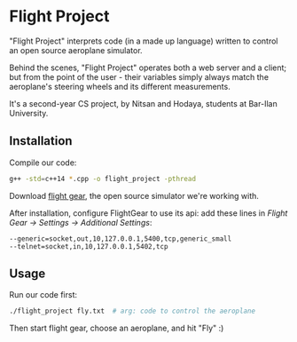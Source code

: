 # Flight Project


"Flight Project" interprets code (in a made up language) written to control an open source aeroplane simulator.

Behind the scenes, "Flight Project" operates both a web server and a client; but from the point of the user - their variables simply always match the aeroplane's steering wheels and its different measurements.

It's a second-year CS project, by Nitsan and Hodaya, students at Bar-Ilan University.


## Installation

Compile our code:
```bash
g++ -std=c++14 *.cpp -o flight_project -pthread
```

Download [flight gear](https://www.flightgear.org/), the open source simulator we're working with.

After installation, configure FlightGear to use its api:
add these lines in *Flight Gear -> Settings -> Additional Settings*:

```
--generic=socket,out,10,127.0.0.1,5400,tcp,generic_small
--telnet=socket,in,10,127.0.0.1,5402,tcp
```

## Usage

Run our code first:
```bash
./flight_project fly.txt  # arg: code to control the aeroplane
```
Then start flight gear, choose an aeroplane, and hit "Fly" :)

